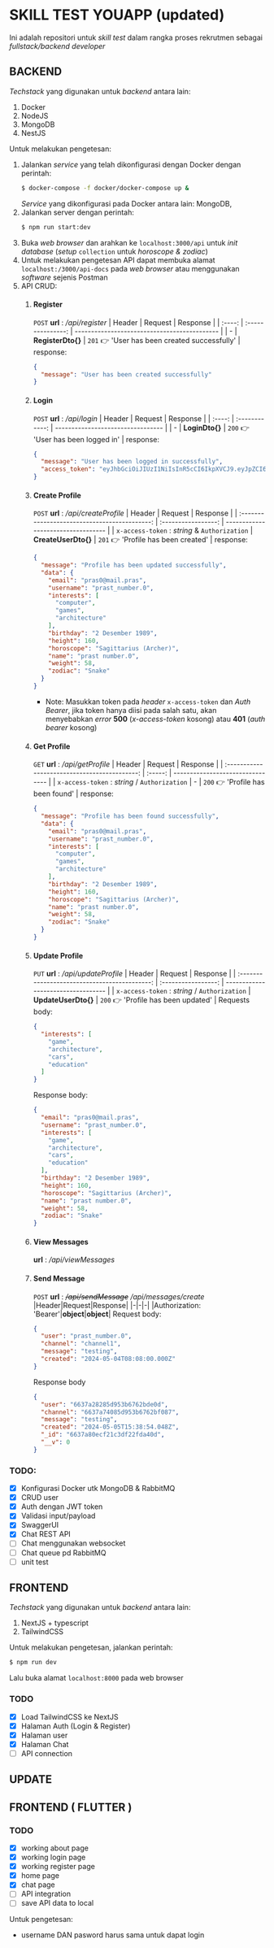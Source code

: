# SKILL TEST YOUAPP (updated)
Ini adalah repositori untuk *skill test* dalam rangka proses rekrutmen sebagai *fullstack/backend developer*

## BACKEND
*Techstack* yang digunakan untuk *backend* antara lain:
1. Docker
2. NodeJS
3. MongoDB
4. NestJS

Untuk melakukan pengetesan:
1. Jalankan *service* yang telah dikonfigurasi dengan Docker dengan perintah:
   ```sh
   $ docker-compose -f docker/docker-compose up &
   ```
   *Service* yang dikonfigurasi pada Docker antara lain: MongoDB, 
2. Jalankan server dengan perintah:
   ```sh
   $ npm run start:dev
   ```
3. Buka *web browser* dan arahkan ke `localhost:3000/api` untuk *init database* (*setup* `collection` untuk *horoscope & zodiac*)
4. Untuk melakukan pengetesan API dapat membuka alamat `localhost:/3000/api-docs` pada *web browser* atau menggunakan *software* sejenis Postman
5. API CRUD:
   1. #### Register
      `POST` **url** : _/api/register_
      | Header |      Request      | Response                                     |
      | :----: | :---------------: | -------------------------------------------- |
      |   -    | **RegisterDto{}** | `201` 👉 'User has been created successfully' |
      response:
      ```json
      {
        "message": "User has been created successfully"
      }
      ```
   2. #### Login
      `POST` **url** : _/api/login_
      | Header |    Request     | Response                          |
      | :----: | :------------: | --------------------------------- |
      |   -    | **LoginDto{}** | `200` 👉 'User has been logged in' |
      response:
      ```json
      {
        "message": "User has been logged in successfully",
        "access_token": "eyJhbGciOiJIUzI1NiIsInR5cCI6IkpXVCJ9.eyJpZCI6IjY2MmM3ZGIwMTRlZDY4OGM3ZDg2NWZhNyIsInVzZXJuYW1lIjoic3RyaW5nZyIsImVtYWlsIjoic3RyaW5nZ0BzdHJpbmcuc3RyIiwiaWF0IjoxNzE0MTkxODA3LCJleHAiOjE3MTQxOTU0MDd9.idCIkmA8dTQzTeDPI1_SN7EgNh4O3qNM9HOMC5A18sI"
      }
      ```
   3. #### Create Profile
      `POST` **url** : _/api/createProfile_
      |                    Header                     |       Request       | Response                           |
      | :-------------------------------------------: | :-----------------: | ---------------------------------- |
      | `x-access-token` : _string_ & `Authorization` | **CreateUserDto{}** | `201` 👉 'Profile has been created' |
      response:
      ```json
      {
        "message": "Profile has been updated successfully",
        "data": {
          "email": "pras0@mail.pras",
          "username": "prast_number.0",
          "interests": [
            "computer",
            "games",
            "architecture"
          ],
          "birthday": "2 Desember 1989",
          "height": 160,
          "horoscope": "Sagittarius (Archer)",
          "name": "prast number.0",
          "weight": 58,
          "zodiac": "Snake"
        }
      }
      ```
      - Note: Masukkan token pada *header* `x-access-token` dan *Auth Bearer*, jika token hanya diisi pada salah satu, akan menyebabkan *error* **500** (*x-access-token* kosong) atau **401** (*auth bearer* kosong)
   4. #### Get Profile
      `GET` **url** : _/api/getProfile_
      |                    Header                     | Request | Response                         |
      | :-------------------------------------------: | :-----: | -------------------------------- |
      | `x-access-token` : _string_ / `Authorization` |    -    | `200` 👉 'Profile has been found' |
      response:
      ```json
      {
        "message": "Profile has been found successfully",
        "data": {
          "email": "pras0@mail.pras",
          "username": "prast_number.0",
          "interests": [
            "computer",
            "games",
            "architecture"
          ],
          "birthday": "2 Desember 1989",
          "height": 160,
          "horoscope": "Sagittarius (Archer)",
          "name": "prast number.0",
          "weight": 58,
          "zodiac": "Snake"
        }
      }
      ```
   5. #### Update Profile
      `PUT` **url** : _/api/updateProfile_
      |                    Header                     |       Request       | Response                           |
      | :-------------------------------------------: | :-----------------: | ---------------------------------- |
      | `x-access-token` : _string_ / `Authorization` | **UpdateUserDto{}** | `200` 👉 'Profile has been updated' |
      Requests body:
      ```json
      {
        "interests": [
          "game",
          "architecture",
          "cars",
          "education"
        ]
      }
      ```
      Response body:
      ```json
      {
        "email": "pras0@mail.pras",
        "username": "prast_number.0",
        "interests": [
          "game",
          "architecture",
          "cars",
          "education"
        ],
        "birthday": "2 Desember 1989",
        "height": 160,
        "horoscope": "Sagittarius (Archer)",
        "name": "prast number.0",
        "weight": 58,
        "zodiac": "Snake"
      }
      ```
   6. #### View Messages
      **url** : _/api/viewMessages_
   7. #### Send Message
      `POST` **url** : ~~_/api/sendMessage_~~ */api/messages/create*
      |Header|Request|Response|
      |-|-|-|
      |Authorization: 'Bearer'|**object**|**object**|
      Request body:
      ```json
      {
        "user": "prast_number.0",
        "channel": "channel1",
        "message": "testing",
        "created": "2024-05-04T08:08:00.000Z"
      }
      ```
      Response body
      ```json
      {
        "user": "6637a28285d953b6762bde0d",
        "channel": "6637a74085d953b6762bf087",
        "message": "testing",
        "created": "2024-05-05T15:38:54.048Z",
        "_id": "6637a80ecf21c3df22fda40d",
        "__v": 0
      }
      ```

### TODO:
- [x] Konfigurasi Docker utk MongoDB & RabbitMQ
- [x] CRUD user
- [x] Auth dengan JWT token
- [x] Validasi input/payload
- [x] SwaggerUI
- [x] Chat REST API
- [ ] Chat menggunakan websocket
- [ ] Chat queue pd RabbitMQ
- [ ] unit test

## FRONTEND
*Techstack* yang digunakan untuk *backend* antara lain:
1. NextJS + typescript
2. TailwindCSS

Untuk melakukan pengetesan, jalankan perintah:
```sh
$ npm run dev
```
Lalu buka alamat `localhost:8000` pada web browser

### TODO
- [x] Load TailwindCSS ke NextJS
- [x] Halaman Auth (Login & Register)
- [x] Halaman user
- [x] Halaman Chat
- [ ] API connection

## UPDATE
## FRONTEND ( FLUTTER )
### TODO
- [x] working about page
- [x] working login page
- [x] working register page
- [x] home page
- [x] chat page
- [ ] API integration
- [ ] save API data to local

Untuk pengetesan:
- username DAN pasword harus sama untuk dapat login
